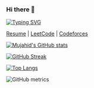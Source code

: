 ### Hi there 👋

[![Typing SVG](https://readme-typing-svg.demolab.com?font=Fira+Code&duration=3000&pause=0&color=FFFFFF&multiline=true&width=435&height=60&lines=It's+Mujahid;you+can+call+me+iron_lad)](https://git.io/typing-svg)

[Resume](https://mujahidali88094.github.io/mujahidali88094/resume.pdf) | [LeetCode](https://leetcode.com/mujahidali88094) | [Codeforces](https://codeforces.com/profile/iron_lad)

[![Mujahid's GitHub stats](https://github-readme-stats.vercel.app/api?username=mujahidali88094&theme=dark&count_private=true)](https://github.com/anuraghazra/github-readme-stats)

[![GitHub Streak](https://streak-stats.demolab.com?user=mujahidali88094&theme=dark)](https://git.io/streak-stats)

[![Top Langs](https://github-readme-stats.vercel.app/api/top-langs/?username=mujahidali88094&layout=compact&theme=dark)](https://github.com/anuraghazra/github-readme-stats)
 

![GitHub metrics](https://metrics.lecoq.io/mujahidali88094)

<!--
**mujahidali88094/mujahidali88094** is a ✨ _special_ ✨ repository because its `README.md&layout=compact` (this file) appears on your GitHub profile.

Here are some ideas to get you started:

- 🔭 I’m currently working on ...
- 🌱 I’m currently learning ...
- 👯 I’m looking to collaborate on ...
- 🤔 I’m looking for help with ...
- 💬 Ask me about ...
- 📫 How to reach me: ...
- 😄 Pronouns: ...
- ⚡ Fun fact: ...
-->
